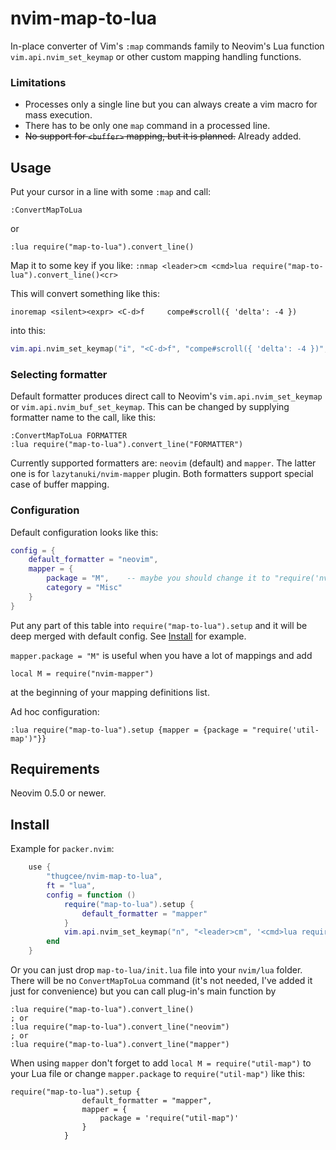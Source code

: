 # nvim-map-to-lua

In-place converter of Vim's `:map` commands family to Neovim's Lua
function `vim.api.nvim_set_keymap` or other custom mapping handling
functions.

### Limitations

- Processes only a single line but you can always create a vim macro for mass execution.
- There has to be only one `map` command in a processed line.
- ~~No support for `<buffer>` mapping, but it is planned.~~ Already added.

## Usage

Put your cursor in a line with some `:map` and call:
```
:ConvertMapToLua
```
or
```
:lua require("map-to-lua").convert_line()
```
Map it to some key if you like: `:nmap <leader>cm <cmd>lua require("map-to-lua").convert_line()<cr>`

This will convert something like this:
```
inoremap <silent><expr> <C-d>f     compe#scroll({ 'delta': -4 })
```
into this:
```lua
vim.api.nvim_set_keymap("i", "<C-d>f", "compe#scroll({ 'delta': -4 })", { expr = true, noremap = true, silent = true, })
```

### Selecting formatter

Default formatter produces direct call to Neovim's `vim.api.nvim_set_keymap` or `vim.api.nvim_buf_set_keymap`. This can be changed
by supplying formatter name to the call, like this:
```
:ConvertMapToLua FORMATTER
:lua require("map-to-lua").convert_line("FORMATTER")
```

Currently supported formatters are: `neovim` (default) and `mapper`. The latter one is for
`lazytanuki/nvim-mapper` plugin. Both formatters support special case of buffer mapping.

### Configuration
Default configuration looks like this:
```lua
config = {
    default_formatter = "neovim",
    mapper = {
        package = "M",    -- maybe you should change it to "require('nvim-mapper')"
        category = "Misc"
    }
}
```

Put any part of this table into `require("map-to-lua").setup` and it will be deep merged
with default config. See [Install](#Install) for example.

`mapper.package = "M"` is useful when you have a lot of mappings and add
```
local M = require("nvim-mapper")
```
at the beginning of your mapping definitions list.

Ad hoc configuration:
```
:lua require("map-to-lua").setup {mapper = {package = "require('util-map')"}}
```

## Requirements

Neovim 0.5.0 or newer.

## Install

Example for `packer.nvim`:
```lua
    use {
        "thugcee/nvim-map-to-lua",
        ft = "lua",
        config = function ()
            require("map-to-lua").setup {
                default_formatter = "mapper"
            }
            vim.api.nvim_set_keymap("n", "<leader>cm", '<cmd>lua require("map-to-lua").convert_line()<cr>', { })
        end
    }
```

Or you can just drop `map-to-lua/init.lua` file into your `nvim/lua` folder. There 
will be no `ConvertMapToLua` command (it's not needed, I've added it just for 
convenience) but you can call plug-in's main function by 
```
:lua require("map-to-lua").convert_line()
; or
:lua require("map-to-lua").convert_line("neovim")
; or
:lua require("map-to-lua").convert_line("mapper")
```
When using `mapper` don't forget to add `local M = require("util-map")` to your Lua file or change `mapper.package` to `require("util-map")` like this:
```
require("map-to-lua").setup {
                default_formatter = "mapper",
                mapper = {
                    package = 'require("util-map")'
                }
            }
```
